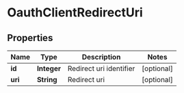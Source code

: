 
# OauthClientRedirectUri

## Properties
Name | Type | Description | Notes
------------ | ------------- | ------------- | -------------
**id** | **Integer** | Redirect uri identifier |  [optional]
**uri** | **String** | Redirect uri |  [optional]



